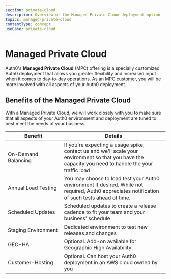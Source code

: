 ```yaml
---
section: private-cloud
description: Overview of the Managed Private Cloud deployment option
topics: managed-private-cloud
contentType: concept
useCase: private-cloud
---
```

# Managed Private Cloud

Auth0's **Managed Private Cloud** (MPC) offering is a specially customized Auth0 deployment that allows you greater flexibility and increased input when it comes to day-to-day operations. As an MPC customer, you will be more involved with all aspects of your Auth0 deployment.

## Benefits of the Managed Private Cloud

With a Managed Private Cloud, we will work closely with you to make sure that all aspects of your Auth0 environment and deployment are tuned to best meet the needs of your business.

<table>
<thead>
<tr>
<th style="width:35%">Benefit</th>
<th>Details</th>
</tr>
</thead>
<tbody>
<tr>
<td>On-Demand Balancing</td>
<td>If you're expecting a usage spike, contact us and we'll scale your environment so that you have the capacity you need to handle the your traffic load</td>
</tr>
<tr>
<td>Annual Load Testing</td>
<td>You may choose to load test your Auth0 environment if desired. While not required, Auth0 appreciates notification of such tests ahead of time.</td>
</tr>
<tr>
<td>Scheduled Updates</td>
<td>Scheduled updates to create a release cadence to fit your team and your business' schedule</td>
</tr>
<tr>
<td>Staging Environment</td>
<td>Dedicated environment to test new releases and changes</td>
</tr>
<tr>
<td>GEO-HA</td>
<td>Optional. Add-on available for Geographic High Availability.</td>
</tr>
<tr>
<td>Customer-Hosting</td>
<td>Optional. Can host your Auth0 deployment in an AWS cloud owned by you</td>
</tr>
</tbody>
</table>
